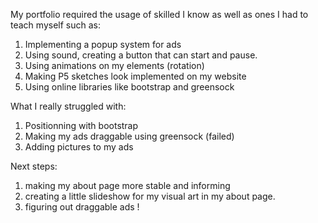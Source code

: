 My portfolio required the usage of skilled I know as well as ones I had to teach myself such as:

1. Implementing a popup system for ads
2. Using sound, creating a button that can start and pause.
3. Using animations on my elements (rotation)
4. Making P5 sketches look implemented on my website
5. Using online libraries like bootstrap and greensock

What I really struggled with:

1. Positionning with bootstrap
2. Making my ads draggable using greensock (failed)
3. Adding pictures to my ads

Next steps:

1. making my about page more stable and informing
2. creating a little slideshow for my visual art in my about page.
3. figuring out draggable ads !
